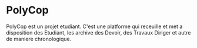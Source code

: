 # PolyCop
PolyCop est un projet etudiant. C'est une platforme qui receuille et met a disposition des Etudiant, les archive des Devoir, des Travaux Diriger et autre de maniere chronologique.
